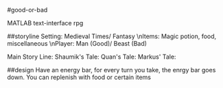 #good-or-bad

MATLAB text-interface rpg

##storyline
Setting: Medieval Times/ Fantasy
\nItems: Magic potion, food, miscellaneous
\nPlayer: Man (Good)/ Beast (Bad)


Main Story Line: 
Shaumik's Tale:
Quan's Tale:
Markus' Tale:


##design
Have an energy bar, for every turn you take, the enrgy bar goes down. You can replenish with food or certain items
